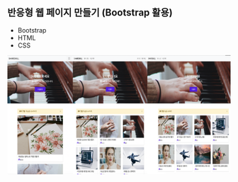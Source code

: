 ## 반응형 웹 페이지 만들기 (Bootstrap 활용)

- Bootstrap
- HTML
- CSS

![image-20200303002628201](Untitled.assets/image-20200303002628201.png)
